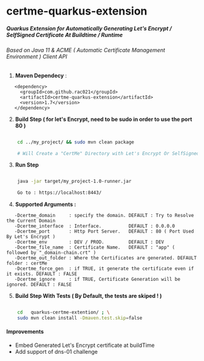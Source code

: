 # certme-quarkus-extension

##### Quarkus Extension for Automatically Generating Let's Encrypt / SelfSigned Certificate At Buildtime / Runtime
###### Based on Java 11 & ACME ( Automatic Certificate Management Environment ) Client API

1. **Maven Dependecy** : 

```
   <dependency>
     <groupId>com.github.rac021</groupId>
     <artifactId>certme-quarkus-extension</artifactId>
     <version>1.7</version>
   </dependency>
```

2. **Build Step ( for let's Encrypt, need to be sudo in order to use the port 80 )**

```bash

    cd ../my_project/ && sudo mvn clean package 
    
    # Will Create a "CertMe" Directory with Let's Encrypt Or SelfSigned Certificate

```
3. **Run Step**

```bash

    java -jar target/my_project-1.0-runner.jar
    
    Go to : https://localhost:8443/

```
4. **Supported Arguments :**

```
   -Dcertme_domain     : specify the domain. DEFAULT : Try to Resolve the Current Domain
   -Dcertme_interface  : Interface.          DEFAULT : 0.0.0.0
   -Dcertme_port       : Http Port Server.   DEFAULT : 80 ( Port Used By Let's Encrypt )
   -Dcertme_env        : DEV / PROD.         DEFAULT : DEV
   -Dcertme_file_name  : Certificate Name.   DEFAULT : "app" ( followed by "_domain-chain.crt" )
   -Dcertme_out_folder : Where the Certificates are generated. DEFAULT folder : certMe
   -Dcertme_force_gen  : if TRUE, it generate the certificate even if it exists. DEFAULT : FALSE 
   -Dcertme_ignore     : if TRUE, Certificate Generation will be ignored. DEFAULT : FALSE
```

5. **Build Step With Tests ( By Default, the tests are skiped ! )**

```bash

    cd   quarkus-certme-extention/ ; \
    sudo mvn clean install -Dmaven.test.skip=false
```

#### Improvements
  - Embed Generated Let's Encrypt certificate at buildTime
  - Add support of dns-01 challenge
